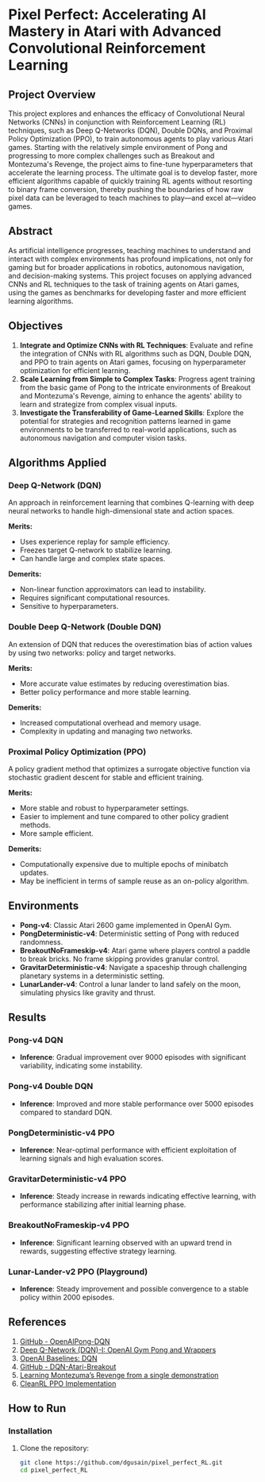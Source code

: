 # Pixel Perfect: Accelerating AI Mastery in Atari with Advanced Convolutional Reinforcement Learning

## Project Overview

This project explores and enhances the efficacy of Convolutional Neural Networks (CNNs) in conjunction with Reinforcement Learning (RL) techniques, such as Deep Q-Networks (DQN), Double DQNs, and Proximal Policy Optimization (PPO), to train autonomous agents to play various Atari games. Starting with the relatively simple environment of Pong and progressing to more complex challenges such as Breakout and Montezuma's Revenge, the project aims to fine-tune hyperparameters that accelerate the learning process. The ultimate goal is to develop faster, more efficient algorithms capable of quickly training RL agents without resorting to binary frame conversion, thereby pushing the boundaries of how raw pixel data can be leveraged to teach machines to play—and excel at—video games.

## Abstract

As artificial intelligence progresses, teaching machines to understand and interact with complex environments has profound implications, not only for gaming but for broader applications in robotics, autonomous navigation, and decision-making systems. This project focuses on applying advanced CNNs and RL techniques to the task of training agents on Atari games, using the games as benchmarks for developing faster and more efficient learning algorithms.

## Objectives

1. **Integrate and Optimize CNNs with RL Techniques**: Evaluate and refine the integration of CNNs with RL algorithms such as DQN, Double DQN, and PPO to train agents on Atari games, focusing on hyperparameter optimization for efficient learning.
2. **Scale Learning from Simple to Complex Tasks**: Progress agent training from the basic game of Pong to the intricate environments of Breakout and Montezuma's Revenge, aiming to enhance the agents' ability to learn and strategize from complex visual inputs.
3. **Investigate the Transferability of Game-Learned Skills**: Explore the potential for strategies and recognition patterns learned in game environments to be transferred to real-world applications, such as autonomous navigation and computer vision tasks.

## Algorithms Applied

### Deep Q-Network (DQN)

An approach in reinforcement learning that combines Q-learning with deep neural networks to handle high-dimensional state and action spaces.

**Merits:**
- Uses experience replay for sample efficiency.
- Freezes target Q-network to stabilize learning.
- Can handle large and complex state spaces.

**Demerits:**
- Non-linear function approximators can lead to instability.
- Requires significant computational resources.
- Sensitive to hyperparameters.

### Double Deep Q-Network (Double DQN)

An extension of DQN that reduces the overestimation bias of action values by using two networks: policy and target networks.

**Merits:**
- More accurate value estimates by reducing overestimation bias.
- Better policy performance and more stable learning.

**Demerits:**
- Increased computational overhead and memory usage.
- Complexity in updating and managing two networks.

### Proximal Policy Optimization (PPO)

A policy gradient method that optimizes a surrogate objective function via stochastic gradient descent for stable and efficient training.

**Merits:**
- More stable and robust to hyperparameter settings.
- Easier to implement and tune compared to other policy gradient methods.
- More sample efficient.

**Demerits:**
- Computationally expensive due to multiple epochs of minibatch updates.
- May be inefficient in terms of sample reuse as an on-policy algorithm.

## Environments

- **Pong-v4**: Classic Atari 2600 game implemented in OpenAI Gym.
- **PongDeterministic-v4**: Deterministic setting of Pong with reduced randomness.
- **BreakoutNoFrameskip-v4**: Atari game where players control a paddle to break bricks. No frame skipping provides granular control.
- **GravitarDeterministic-v4**: Navigate a spaceship through challenging planetary systems in a deterministic setting.
- **LunarLander-v4**: Control a lunar lander to land safely on the moon, simulating physics like gravity and thrust.

## Results

### Pong-v4 DQN

- **Inference**: Gradual improvement over 9000 episodes with significant variability, indicating some instability.

### Pong-v4 Double DQN

- **Inference**: Improved and more stable performance over 5000 episodes compared to standard DQN.

### PongDeterministic-v4 PPO

- **Inference**: Near-optimal performance with efficient exploitation of learning signals and high evaluation scores.

### GravitarDeterministic-v4 PPO

- **Inference**: Steady increase in rewards indicating effective learning, with performance stabilizing after initial learning phase.

### BreakoutNoFrameskip-v4 PPO

- **Inference**: Significant learning observed with an upward trend in rewards, suggesting effective strategy learning.

### Lunar-Lander-v2 PPO (Playground)

- **Inference**: Steady improvement and possible convergence to a stable policy within 2000 episodes.

## References

1. [GitHub - OpenAIPong-DQN](https://github.com/bhctsntrk/OpenAIPong-DQN)
2. [Deep Q-Network (DQN)-I: OpenAI Gym Pong and Wrappers](https://towardsdatascience.com/deep-q-network-dqn-i-bce08bdf2af)
3. [OpenAI Baselines: DQN](https://openai.com/research/openai-baselines-dqn)
4. [GitHub - DQN-Atari-Breakout](https://github.com/GiannisMitr/DQN-Atari-Breakout)
5. [Learning Montezuma’s Revenge from a single demonstration](https://openai.com/research/learning-montezumas-revenge-from-a-single-demonstration)
6. [CleanRL PPO Implementation](https://github.com/vwxyzjn/cleanrl/blob/master/cleanrl/ppo.py)

## How to Run

### Installation

1. Clone the repository:
   ```bash
   git clone https://github.com/dgusain/pixel_perfect_RL.git
   cd pixel_perfect_RL
